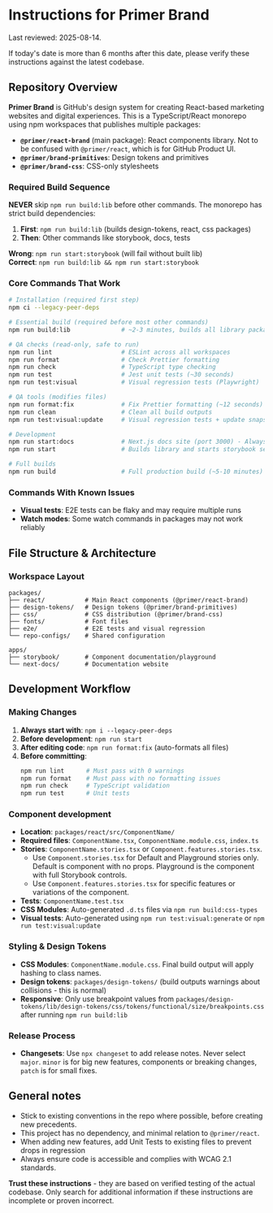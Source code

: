 # Instructions for Primer Brand

Last reviewed: 2025-08-14.

If today's date is more than 6 months after this date, please verify these instructions against the latest codebase.

## Repository Overview

**Primer Brand** is GitHub's design system for creating React-based marketing websites and digital experiences. This is a TypeScript/React monorepo using npm workspaces that publishes multiple packages:

- **`@primer/react-brand`** (main package): React components library. Not to be confused with `@primer/react`, which is for GitHub Product UI.
- **`@primer/brand-primitives`**: Design tokens and primitives
- **`@primer/brand-css`**: CSS-only stylesheets

### Required Build Sequence

**NEVER** skip `npm run build:lib` before other commands. The monorepo has strict build dependencies:

1. **First**: `npm run build:lib` (builds design-tokens, react, css packages)
2. **Then**: Other commands like storybook, docs, tests

**Wrong**: `npm run start:storybook` (will fail without built lib)  
**Correct**: `npm run build:lib && npm run start:storybook`

### Core Commands That Work

```bash
# Installation (required first step)
npm ci --legacy-peer-deps

# Essential build (required before most other commands)
npm run build:lib              # ~2-3 minutes, builds all library packages

# QA checks (read-only, safe to run)
npm run lint                   # ESLint across all workspaces
npm run format                 # Check Prettier formatting
npm run check                  # TypeScript type checking
npm run test                   # Jest unit tests (~30 seconds)
npm run test:visual            # Visual regression tests (Playwright)

# QA tools (modifies files)
npm run format:fix             # Fix Prettier formatting (~12 seconds)
npm run clean                  # Clean all build outputs
npm run test:visual:update     # Visual regression tests + update snapshots (Playwright)

# Development
npm run start:docs             # Next.js docs site (port 3000) - Always run npm run build:lib before this
npm run start                  # Builds library and starts storybook server (port 6006)

# Full builds
npm run build                  # Full production build (~5-10 minutes)
```

### Commands With Known Issues

- **Visual tests**: E2E tests can be flaky and may require multiple runs
- **Watch modes**: Some watch commands in packages may not work reliably

## File Structure & Architecture

### Workspace Layout

```
packages/
├── react/           # Main React components (@primer/react-brand)
├── design-tokens/   # Design tokens (@primer/brand-primitives)
├── css/             # CSS distribution (@primer/brand-css)
├── fonts/           # Font files
├── e2e/             # E2E tests and visual regression
└── repo-configs/    # Shared configuration

apps/
├── storybook/       # Component documentation/playground
└── next-docs/       # Documentation website
```

## Development Workflow

### Making Changes

1. **Always start with**: `npm i --legacy-peer-deps`
2. **Before development**: `npm run start`
3. **After editing code**: `npm run format:fix` (auto-formats all files)
4. **Before committing**:
   ```bash
   npm run lint      # Must pass with 0 warnings
   npm run format    # Must pass with no formatting issues
   npm run check     # TypeScript validation
   npm run test      # Unit tests
   ```

### Component development

- **Location**: `packages/react/src/ComponentName/`
- **Required files**: `ComponentName.tsx`, `ComponentName.module.css`, `index.ts`
- **Stories**: `ComponentName.stories.tsx` or `Component.features.stories.tsx`.
  - Use `Component.stories.tsx` for Default and Playground stories only. Default is component with no props. Playground is the component with full Storybook controls.
  - Use `Component.features.stories.tsx` for specific features or variations of the component.
- **Tests**: `ComponentName.test.tsx`
- **CSS Modules**: Auto-generated `.d.ts` files via `npm run build:css-types`
- **Visual tests**: Auto-generated using `npm run test:visual:generate` or `npm run test:visual:update`

### Styling & Design Tokens

- **CSS Modules**: `ComponentName.module.css`. Final build output will apply hashing to class names.
- **Design tokens**: `packages/design-tokens/` (build outputs warnings about collisions - this is normal)
- **Responsive**: Only use breakpoint values from `packages/design-tokens/lib/design-tokens/css/tokens/functional/size/breakpoints.css` after running `npm run build:lib`

### Release Process

- **Changesets**: Use `npx changeset` to add release notes. Never select `major`. `minor` is for big new features, components or breaking changes, `patch` is for small fixes.

## General notes

- Stick to existing conventions in the repo where possible, before creating new precedents.
- This project has no dependency, and minimal relation to `@primer/react`.
- When adding new features, add Unit Tests to existing files to prevent drops in regression
- Always ensure code is accessible and complies with WCAG 2.1 standards.

**Trust these instructions** - they are based on verified testing of the actual codebase. Only search for additional information if these instructions are incomplete or proven incorrect.
